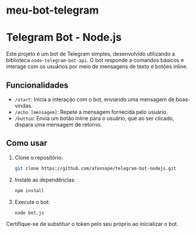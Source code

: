 # meu-bot-telegram
# Telegram Bot - Node.js

Este projeto é um bot de Telegram simples, desenvolvido utilizando a biblioteca `node-telegram-bot-api`. O bot responde a comandos básicos e interage com os usuários por meio de mensagens de texto e botões inline.

## Funcionalidades

- `/start`: Inicia a interação com o bot, enviando uma mensagem de boas-vindas.
- `/echo [mensagem]`: Repete a mensagem fornecida pelo usuário.
- `/button`: Envia um botão inline para o usuário, que ao ser clicado, dispara uma mensagem de retorno.

## Como usar

1. Clone o repositório:
   ```bash
   git clone https://github.com/afonsope/telegram-bot-nodejs.git
   ```

2. Instale as dependências:
   ```bash
   npm install
   ```

3. Execute o bot:
   ```bash
   node bot.js
   ```

Certifique-se de substituir o token pelo seu próprio ao inicializar o bot.
